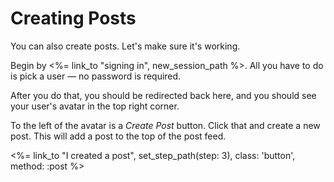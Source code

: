 # Creating Posts

You can also create posts. Let's make sure it's working.

Begin by <%= link_to "signing in", new_session_path %>. All you have to do is pick a user — no password is required.

After you do that, you should be redirected back here, and you should see your user's avatar in the top right corner.

To the left of the avatar is a _Create Post_ button. Click that and create a new post. This will add a post to the top of the post feed.

<div class="mt-8 text-center">
  <%= link_to "I created a post", set_step_path(step: 3), class: 'button', method: :post %>
</div>

